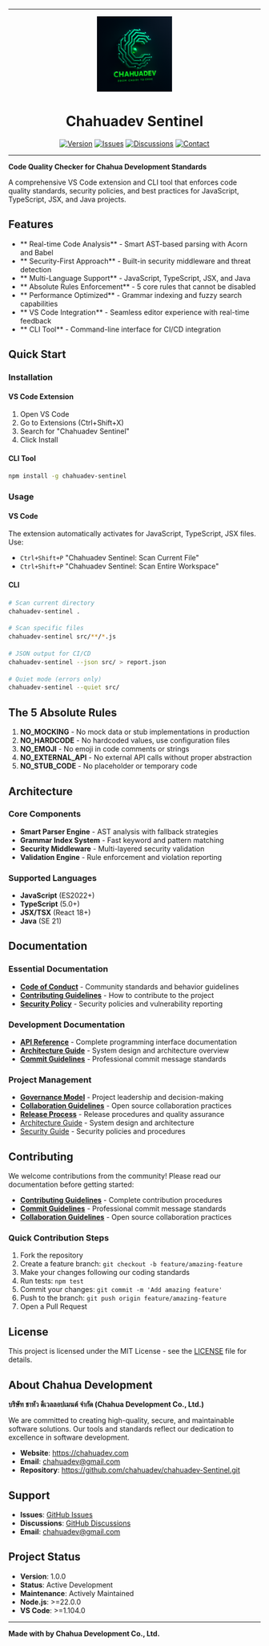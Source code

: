 
---

<div align="center">
  <img src="https://raw.githubusercontent.com/chahuadev/chahuadev/main/icon.png" alt="Chahuadev Framework" width="150"/>
  <h1> Chahuadev Sentinel</h1>

[![Version](https://img.shields.io/badge/version-1.0.0BATA-blue?style=for-the-badge)](https://github.com/chahuadev/chahuadev-emoji-cleaner-tool)
[![Issues](https://img.shields.io/badge/Report_Issues-GitHub_Issues-red?style=for-the-badge&logo=github)](https://github.com/chahuadev/chahuadev-Sentinel/issues)
[![Discussions](https://img.shields.io/badge/Feature_Requests-GitHub_Discussions-blue?style=for-the-badge&logo=github)](https://github.com/chahuadev/chahuadev-Sentinel/discussions)
[![Contact](https://img.shields.io/badge/Contact-chahuadev@gmail.com-green?style=for-the-badge&logo=gmail)](mailto:chahuadev@gmail.com)

</div>

---

**Code Quality Checker for Chahua Development Standards**

A comprehensive VS Code extension and CLI tool that enforces code quality standards, security policies, and best practices for JavaScript, TypeScript, JSX, and Java projects.

##  Features

- ** Real-time Code Analysis** - Smart AST-based parsing with Acorn and Babel
- ** Security-First Approach** - Built-in security middleware and threat detection
- ** Multi-Language Support** - JavaScript, TypeScript, JSX, and Java
- ** Absolute Rules Enforcement** - 5 core rules that cannot be disabled
- ** Performance Optimized** - Grammar indexing and fuzzy search capabilities
- ** VS Code Integration** - Seamless editor experience with real-time feedback
- ** CLI Tool** - Command-line interface for CI/CD integration

##  Quick Start

### Installation

#### VS Code Extension
1. Open VS Code
2. Go to Extensions (Ctrl+Shift+X)
3. Search for "Chahuadev Sentinel"
4. Click Install

#### CLI Tool
```bash
npm install -g chahuadev-sentinel
```

### Usage

#### VS Code
The extension automatically activates for JavaScript, TypeScript, JSX files. Use:
- `Ctrl+Shift+P`  "Chahuadev Sentinel: Scan Current File"
- `Ctrl+Shift+P`  "Chahuadev Sentinel: Scan Entire Workspace"

#### CLI
```bash
# Scan current directory
chahuadev-sentinel .

# Scan specific files
chahuadev-sentinel src/**/*.js

# JSON output for CI/CD
chahuadev-sentinel --json src/ > report.json

# Quiet mode (errors only)
chahuadev-sentinel --quiet src/
```

##  The 5 Absolute Rules

1. **NO_MOCKING** - No mock data or stub implementations in production
2. **NO_HARDCODE** - No hardcoded values, use configuration files
3. **NO_EMOJI** - No emoji in code comments or strings
4. **NO_EXTERNAL_API** - No external API calls without proper abstraction
5. **NO_STUB_CODE** - No placeholder or temporary code

##  Architecture

### Core Components

- **Smart Parser Engine** - AST analysis with fallback strategies
- **Grammar Index System** - Fast keyword and pattern matching
- **Security Middleware** - Multi-layered security validation
- **Validation Engine** - Rule enforcement and violation reporting

### Supported Languages

- **JavaScript** (ES2022+)
- **TypeScript** (5.0+)
- **JSX/TSX** (React 18+)
- **Java** (SE 21)

##  Documentation

### Essential Documentation
- **[Code of Conduct](docs/CODE_OF_CONDUCT.md)** - Community standards and behavior guidelines
- **[Contributing Guidelines](docs/CONTRIBUTING.md)** - How to contribute to the project
- **[Security Policy](docs/SECURITY.md)** - Security policies and vulnerability reporting

### Development Documentation
- **[API Reference](docs/API.md)** - Complete programming interface documentation
- **[Architecture Guide](docs/ARCHITECTURE.md)** - System design and architecture overview
- **[Commit Guidelines](docs/COMMIT_GUIDELINES.md)** - Professional commit message standards

### Project Management
- **[Governance Model](docs/GOVERNANCE.md)** - Project leadership and decision-making
- **[Collaboration Guidelines](docs/COLLABORATION.md)** - Open source collaboration practices
- **[Release Process](docs/RELEASE_PROCESS.md)** - Release procedures and quality assurance
- [Architecture Guide](docs/ARCHITECTURE.md) - System design and architecture
- [Security Guide](docs/SECURITY.md) - Security policies and procedures

##  Contributing

We welcome contributions from the community! Please read our documentation before getting started:

- **[Contributing Guidelines](docs/CONTRIBUTING.md)** - Complete contribution procedures
- **[Commit Guidelines](docs/COMMIT_GUIDELINES.md)** - Professional commit message standards  
- **[Collaboration Guidelines](docs/COLLABORATION.md)** - Open source collaboration practices

### Quick Contribution Steps

1. Fork the repository
2. Create a feature branch: `git checkout -b feature/amazing-feature`
3. Make your changes following our coding standards
4. Run tests: `npm test`
5. Commit your changes: `git commit -m 'Add amazing feature'`
6. Push to the branch: `git push origin feature/amazing-feature`
7. Open a Pull Request

##  License

This project is licensed under the MIT License - see the [LICENSE](LICENSE) file for details.

##  About Chahua Development

**บริษัท ชาหัว ดีเวลลอปเมนต์ จำกัด (Chahua Development Co., Ltd.)**

We are committed to creating high-quality, secure, and maintainable software solutions. Our tools and standards reflect our dedication to excellence in software development.

- **Website**: https://chahuadev.com
- **Email**: chahuadev@gmail.com
- **Repository**: https://github.com/chahuadev/chahuadev-Sentinel.git

##  Support

- **Issues**: [GitHub Issues](https://github.com/chahuadev/chahuadev-Sentinel/issues)
- **Discussions**: [GitHub Discussions](https://github.com/chahuadev/chahuadev-Sentinel/discussions)
- **Email**: chahuadev@gmail.com

##  Project Status

- **Version**: 1.0.0
- **Status**: Active Development
- **Maintenance**: Actively Maintained
- **Node.js**: >=22.0.0
- **VS Code**: >=1.104.0

---

**Made with  by Chahua Development Co., Ltd.**